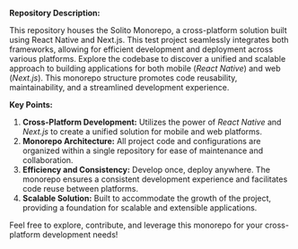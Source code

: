 **Repository Description:**

This repository houses the Solito Monorepo, a cross-platform solution built using React Native and Next.js. This test project seamlessly integrates both frameworks, allowing for efficient development and deployment across various platforms. Explore the codebase to discover a unified and scalable approach to building applications for both mobile (_React Native_) and web (_Next.js_). This monorepo structure promotes code reusability, maintainability, and a streamlined development experience.

**Key Points:**

1. **Cross-Platform Development:** Utilizes the power of _React Native_ and _Next.js_ to create a unified solution for mobile and web platforms.
2. **Monorepo Architecture:** All project code and configurations are organized within a single repository for ease of maintenance and collaboration.
3. **Efficiency and Consistency:** Develop once, deploy anywhere. The monorepo ensures a consistent development experience and facilitates code reuse between platforms.
4. **Scalable Solution:** Built to accommodate the growth of the project, providing a foundation for scalable and extensible applications.

Feel free to explore, contribute, and leverage this monorepo for your cross-platform development needs!
